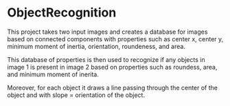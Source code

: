 # ObjectRecognition

This project takes two input images and creates a database for images based on connected components with properties such as
center x, center y, minimum moment of inertia, orientation, roundeness, and area.

This database of properties is then used to recognize if any objects in image 1 is present in image 2 based on properties
such as roundess, area, and minimum moment of inerita.

Moreover, for each object it draws a line passing through the center of the object and with slope = orientation of the object.
